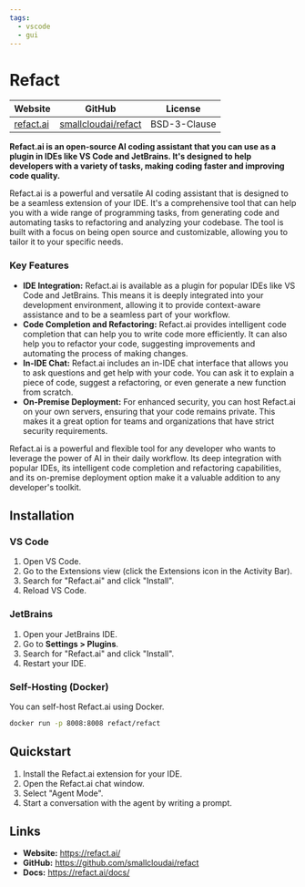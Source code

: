 ```yaml
---
tags:
  - vscode
  - gui
---
```


# Refact

| Website | GitHub | License |
| --- | --- | --- |
| [refact.ai](https://refact.ai/) | [smallcloudai/refact](https://github.com/smallcloudai/refact) | BSD-3-Clause |

**Refact.ai is an open-source AI coding assistant that you can use as a plugin in IDEs like VS Code and JetBrains. It's designed to help developers with a variety of tasks, making coding faster and improving code quality.**

Refact.ai is a powerful and versatile AI coding assistant that is designed to be a seamless extension of your IDE. It's a comprehensive tool that can help you with a wide range of programming tasks, from generating code and automating tasks to refactoring and analyzing your codebase. The tool is built with a focus on being open source and customizable, allowing you to tailor it to your specific needs.

### Key Features

*   **IDE Integration:** Refact.ai is available as a plugin for popular IDEs like VS Code and JetBrains. This means it is deeply integrated into your development environment, allowing it to provide context-aware assistance and to be a seamless part of your workflow.
*   **Code Completion and Refactoring:** Refact.ai provides intelligent code completion that can help you to write code more efficiently. It can also help you to refactor your code, suggesting improvements and automating the process of making changes.
*   **In-IDE Chat:** Refact.ai includes an in-IDE chat interface that allows you to ask questions and get help with your code. You can ask it to explain a piece of code, suggest a refactoring, or even generate a new function from scratch.
*   **On-Premise Deployment:** For enhanced security, you can host Refact.ai on your own servers, ensuring that your code remains private. This makes it a great option for teams and organizations that have strict security requirements.

Refact.ai is a powerful and flexible tool for any developer who wants to leverage the power of AI in their daily workflow. Its deep integration with popular IDEs, its intelligent code completion and refactoring capabilities, and its on-premise deployment option make it a valuable addition to any developer's toolkit.

## Installation

### VS Code

1.  Open VS Code.
2.  Go to the Extensions view (click the Extensions icon in the Activity Bar).
3.  Search for "Refact.ai" and click "Install".
4.  Reload VS Code.

### JetBrains

1.  Open your JetBrains IDE.
2.  Go to **Settings > Plugins**.
3.  Search for "Refact.ai" and click "Install".
4.  Restart your IDE.

### Self-Hosting (Docker)

You can self-host Refact.ai using Docker.

```bash
docker run -p 8008:8008 refact/refact
```

## Quickstart

1.  Install the Refact.ai extension for your IDE.
2.  Open the Refact.ai chat window.
3.  Select "Agent Mode".
4.  Start a conversation with the agent by writing a prompt.

## Links

*   **Website:** https://refact.ai/
*   **GitHub:** https://github.com/smallcloudai/refact
*   **Docs:** https://refact.ai/docs/
